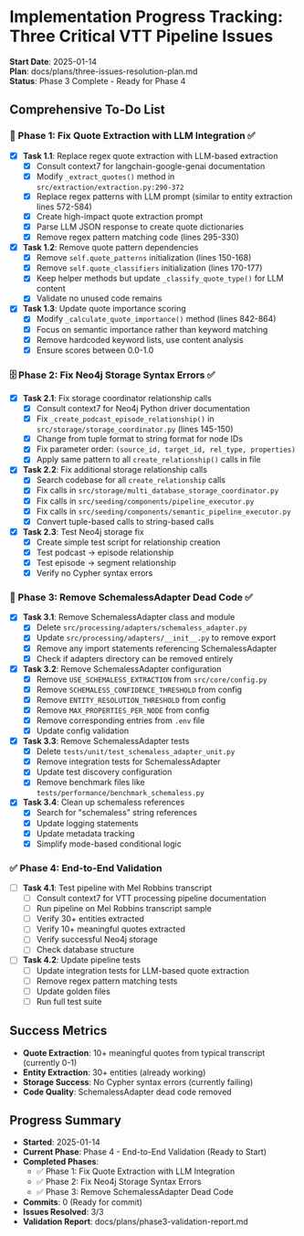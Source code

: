 # Implementation Progress Tracking: Three Critical VTT Pipeline Issues

**Start Date**: 2025-01-14  
**Plan**: docs/plans/three-issues-resolution-plan.md  
**Status**: Phase 3 Complete - Ready for Phase 4

## Comprehensive To-Do List

### 🔧 Phase 1: Fix Quote Extraction with LLM Integration ✅
- [x] **Task 1.1**: Replace regex quote extraction with LLM-based extraction
  - [x] Consult context7 for langchain-google-genai documentation
  - [x] Modify `_extract_quotes()` method in `src/extraction/extraction.py:290-372`
  - [x] Replace regex patterns with LLM prompt (similar to entity extraction lines 572-584)
  - [x] Create high-impact quote extraction prompt
  - [x] Parse LLM JSON response to create quote dictionaries
  - [x] Remove regex pattern matching code (lines 295-330)

- [x] **Task 1.2**: Remove quote pattern dependencies
  - [x] Remove `self.quote_patterns` initialization (lines 150-168)
  - [x] Remove `self.quote_classifiers` initialization (lines 170-177)
  - [x] Keep helper methods but update `_classify_quote_type()` for LLM content
  - [x] Validate no unused code remains

- [x] **Task 1.3**: Update quote importance scoring
  - [x] Modify `_calculate_quote_importance()` method (lines 842-864)
  - [x] Focus on semantic importance rather than keyword matching
  - [x] Remove hardcoded keyword lists, use content analysis
  - [x] Ensure scores between 0.0-1.0

### 🗄️ Phase 2: Fix Neo4j Storage Syntax Errors ✅
- [x] **Task 2.1**: Fix storage coordinator relationship calls
  - [x] Consult context7 for Neo4j Python driver documentation
  - [x] Fix `_create_podcast_episode_relationship()` in `src/storage/storage_coordinator.py` (lines 145-150)
  - [x] Change from tuple format to string format for node IDs
  - [x] Fix parameter order: `(source_id, target_id, rel_type, properties)`
  - [x] Apply same pattern to all `create_relationship()` calls in file

- [x] **Task 2.2**: Fix additional storage relationship calls
  - [x] Search codebase for all `create_relationship` calls
  - [x] Fix calls in `src/storage/multi_database_storage_coordinator.py`
  - [x] Fix calls in `src/seeding/components/pipeline_executor.py`
  - [x] Fix calls in `src/seeding/components/semantic_pipeline_executor.py`
  - [x] Convert tuple-based calls to string-based calls

- [x] **Task 2.3**: Test Neo4j storage fix
  - [x] Create simple test script for relationship creation
  - [x] Test podcast -> episode relationship
  - [x] Test episode -> segment relationship
  - [x] Verify no Cypher syntax errors

### 🧹 Phase 3: Remove SchemalessAdapter Dead Code ✅
- [x] **Task 3.1**: Remove SchemalessAdapter class and module
  - [x] Delete `src/processing/adapters/schemaless_adapter.py`
  - [x] Update `src/processing/adapters/__init__.py` to remove export
  - [x] Remove any import statements referencing SchemalessAdapter
  - [x] Check if adapters directory can be removed entirely

- [x] **Task 3.2**: Remove SchemalessAdapter configuration
  - [x] Remove `USE_SCHEMALESS_EXTRACTION` from `src/core/config.py`
  - [x] Remove `SCHEMALESS_CONFIDENCE_THRESHOLD` from config
  - [x] Remove `ENTITY_RESOLUTION_THRESHOLD` from config
  - [x] Remove `MAX_PROPERTIES_PER_NODE` from config
  - [x] Remove corresponding entries from `.env` file
  - [x] Update config validation

- [x] **Task 3.3**: Remove SchemalessAdapter tests
  - [x] Delete `tests/unit/test_schemaless_adapter_unit.py`
  - [x] Remove integration tests for SchemalessAdapter
  - [x] Update test discovery configuration
  - [x] Remove benchmark files like `tests/performance/benchmark_schemaless.py`

- [x] **Task 3.4**: Clean up schemaless references
  - [x] Search for "schemaless" string references
  - [x] Update logging statements
  - [x] Update metadata tracking
  - [x] Simplify mode-based conditional logic

### ✅ Phase 4: End-to-End Validation
- [ ] **Task 4.1**: Test pipeline with Mel Robbins transcript
  - [ ] Consult context7 for VTT processing pipeline documentation
  - [ ] Run pipeline on Mel Robbins transcript sample
  - [ ] Verify 30+ entities extracted
  - [ ] Verify 10+ meaningful quotes extracted
  - [ ] Verify successful Neo4j storage
  - [ ] Check database structure

- [ ] **Task 4.2**: Update pipeline tests
  - [ ] Update integration tests for LLM-based quote extraction
  - [ ] Remove regex pattern matching tests
  - [ ] Update golden files
  - [ ] Run full test suite

## Success Metrics
- **Quote Extraction**: 10+ meaningful quotes from typical transcript (currently 0-1)
- **Entity Extraction**: 30+ entities (already working)
- **Storage Success**: No Cypher syntax errors (currently failing)
- **Code Quality**: SchemalessAdapter dead code removed

## Progress Summary
- **Started**: 2025-01-14
- **Current Phase**: Phase 4 - End-to-End Validation (Ready to Start)
- **Completed Phases**: 
  - ✅ Phase 1: Fix Quote Extraction with LLM Integration
  - ✅ Phase 2: Fix Neo4j Storage Syntax Errors
  - ✅ Phase 3: Remove SchemalessAdapter Dead Code
- **Commits**: 0 (Ready for commit)
- **Issues Resolved**: 3/3
- **Validation Report**: docs/plans/phase3-validation-report.md